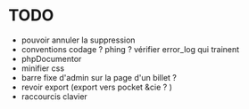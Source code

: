 # TODO

* pouvoir annuler la suppression
* conventions codage ? phing ? vérifier error_log qui trainent
* phpDocumentor
* minifier css 
* barre fixe d'admin sur la page d'un billet ? 
* revoir export (export vers pocket &cie ? )
* raccourcis clavier 